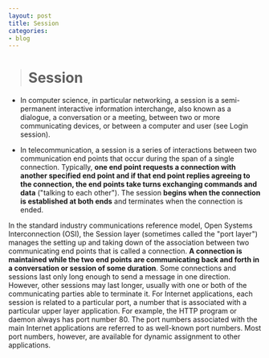 ```yaml
---
layout: post
title: Session
categories:
- blog
---
```



> # Session


* In computer science, in particular networking, a session is a semi-permanent interactive information interchange, also known as a dialogue, a conversation or a meeting, between two or more communicating devices, or between a computer and user (see Login session).


* In telecommunication, a session is a series of interactions between two communication end points that occur during the span of a single connection. Typically, **one end point requests a connection with another specified end point and if that end point replies agreeing to the connection, the end points take turns exchanging commands and data** ("talking to each other"). The session **begins when the connection is established at both ends** and terminates when the connection is ended.

In the standard industry communications reference model, Open Systems Interconnection (OSI), the Session layer (sometimes called the "port layer") manages the setting up and taking down of the association between two communicating end points that is called a connection. **A connection is maintained while the two end points are communicating back and forth in a conversation or session of some duration**. Some connections and sessions last only long enough to send a message in one direction. However, other sessions may last longer, usually with one or both of the communicating parties able to terminate it. For Internet applications, each session is related to a particular port, a number that is associated with a particular upper layer application. For example, the HTTP program or daemon always has port number 80. The port numbers associated with the main Internet applications are referred to as well-known port numbers. Most port numbers, however, are available for dynamic assignment to other applications.
